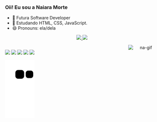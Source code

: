 ### Oii! Eu sou a Naiara Morte

- 🔭 Futura Software Developer
- 🌱 Estudando HTML, CSS, JavaScript.
- 😄 Pronouns: ela/dela

<div align="center">
  <a href="https://linkedin.com/in/naiaralindolfo">
  <img height="180em" src="https://github-readme-stats.vercel.app/api?username=naiaramorte&show_icons=true&theme=synthwave&include_all_commits=true&count_private=true"/>
  <img height="180em" src="https://github-readme-stats.vercel.app/api/top-langs/?username=naiaramorte&layout=compact&langs_count=7&theme=synthwave"/>
 
   <img src="https://i.picasion.com/pic92/13c726ee0326fb0b448d0af9cdd94529.gif" width="100" height="100" border="0" align="right" alt="na-gif"></a>
    
</div>
  
  ##
  
  <div>
    <a href="https://www.linkedin.com/in/naiaralindolfo/" target="_blank"><img src="https://img.shields.io/badge/-LinkedIn-%230077B5?style=for-the-badge&logo=linkedin&logoColor=white" target="_blank"></a> 
    <a href = "mailto:naiaralindolfo1@gmail.com"><img src="https://img.shields.io/badge/-Gmail-%23333?style=for-the-badge&logo=gmail&logoColor=white" target="_blank"></a>
    <a href = "mailto:naiara.lindolfo@hotmail.com"><img                        src="https://img.shields.io/badge/Microsoft_Outlook-0078D4?style=for-the-badge&logo=microsoft-outlook&logoColor=white" target="blank"></a>
    <a href="github.com/NaiaraMorte"><img src="https://img.shields.io/badge/GitHub-100000?style=for-the-badge&logo=github&logoColor=white" target="_blank"></a>
    <a href="https://instagram.com/naiaralindolfo" target="_blank"><img src="https://img.shields.io/badge/-Instagram-%23E4405F?style=for-the-badge&logo=instagram&logoColor=white" target="_blank"></a>
  </div>
  
  ![Snake animation](https://github.com/naiaramorte/naiaramorte/blob/output/github-contribution-grid-snake.svg)
 

